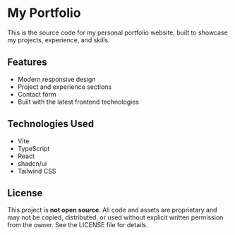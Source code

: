 
# My Portfolio

This is the source code for my personal portfolio website, built to showcase my projects, experience, and skills.

## Features
- Modern responsive design
- Project and experience sections
- Contact form
- Built with the latest frontend technologies

## Technologies Used
- Vite
- TypeScript
- React
- shadcn/ui
- Tailwind CSS

## License
This project is **not open source**. All code and assets are proprietary and may not be copied, distributed, or used without explicit written permission from the owner. See the LICENSE file for details.

